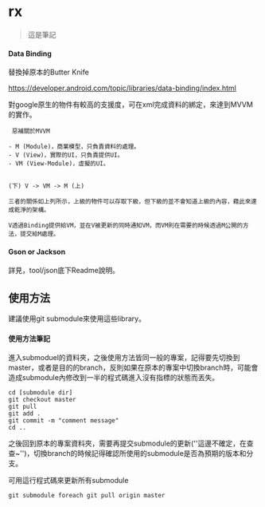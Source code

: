 # rx

> 這是筆記

####  Data Binding

替換掉原本的Butter Knife

https://developer.android.com/topic/libraries/data-binding/index.html

對google原生的物件有較高的支援度，可在xml完成資料的綁定，來達到MVVM的實作。


     惡補關於MVVM

    - M (Module)，商業模型，只負責資料的處理。
    - V (View)，實際的UI，只負責提供UI。
    - VM (View-Module)，虛擬的UI。


    (下) V -> VM -> M (上)

    三者的關係如上列所示，上級的物件可以存取下級，但下級的並不會知道上級的內容，藉此來達成乾淨的架構。

    V透過Binding提供給VM，並在V被更新的同時通知VM，而VM則在需要的時候透過M公開的方法，提交給M處理。


#### Gson or Jackson

詳見，tool/json底下Readme說明。


## 使用方法

建議使用git submodule來使用這些library。

#### 使用方法筆記

進入submoduel的資料夾，之後使用方法皆同一般的專案，記得要先切換到master，或者是目的的branch，反則如果在原本的專案中切換branch時，可能會造成submodule內修改到一半的程式碼進入沒有指標的狀態而丟失。

    cd [submodule dir]
    git checkout master
    git pull
    git add .
    git commit -m "comment message"
    cd ..

之後回到原本的專案資料夾，需要再提交submodule的更新(''這邊不確定，在查查~'')，切換branch的時候記得確認所使用的submodule是否為預期的版本和分支。

可用這行程式碼來更新所有submodule

    git submodule foreach git pull origin master
